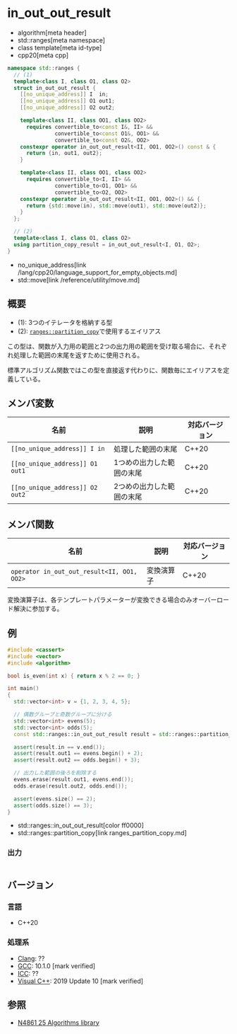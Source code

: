 # in_out_out_result
* algorithm[meta header]
* std::ranges[meta namespace]
* class template[meta id-type]
* cpp20[meta cpp]

```cpp
namespace std::ranges {
  // (1)
  template<class I, class O1, class O2>
  struct in_out_out_result {
    [[no_unique_address]] I  in;
    [[no_unique_address]] O1 out1;
    [[no_unique_address]] O2 out2;

    template<class II, class OO1, class OO2>
      requires convertible_to<const I&, II> &&
               convertible_to<const O1&, OO1> &&
               convertible_to<const O2&, OO2>
    constexpr operator in_out_out_result<II, OO1, OO2>() const & {
      return {in, out1, out2};
    }

    template<class II, class OO1, class OO2>
      requires convertible_to<I, II> &&
               convertible_to<O1, OO1> &&
               convertible_to<O2, OO2>
    constexpr operator in_out_out_result<II, OO1, OO2>() && {
      return {std::move(in), std::move(out1), std::move(out2)};
    }
  };

  // (2)
  template<class I, class O1, class O2>
  using partition_copy_result = in_out_out_result<I, O1, O2>;
}
```
* no_unique_address[link /lang/cpp20/language_support_for_empty_objects.md]
* std::move[link /reference/utility/move.md]

## 概要
* (1): 3つのイテレータを格納する型
* (2): [`ranges::partition_copy`](ranges_partition_copy.md)で使用するエイリアス

この型は、関数が入力用の範囲と2つの出力用の範囲を受け取る場合に、それぞれ処理した範囲の末尾を返すために使用される。

標準アルゴリズム関数ではこの型を直接返す代わりに、関数毎にエイリアスを定義している。


## メンバ変数

| 名前                            | 説明                      | 対応バージョン |
|---------------------------------|---------------------------|----------------|
| `[[no_unique_address]] I in`    | 処理した範囲の末尾        | C++20          |
| `[[no_unique_address]] O1 out1` | 1つめの出力した範囲の末尾 | C++20          |
| `[[no_unique_address]] O2 out2` | 2つめの出力した範囲の末尾 | C++20          |


## メンバ関数

| 名前                                       | 説明           | 対応バージョン |
|--------------------------------------------|----------------|----------------|
| `operator in_out_out_result<II, OO1, OO2>` | 変換演算子     | C++20          |

変換演算子は、各テンプレートパラメーターが変換できる場合のみオーバーロード解決に参加する。

## 例
```cpp example
#include <cassert>
#include <vector>
#include <algorithm>

bool is_even(int x) { return x % 2 == 0; }

int main()
{
  std::vector<int> v = {1, 2, 3, 4, 5};

  // 偶数グループと奇数グループに分ける
  std::vector<int> evens(5);
  std::vector<int> odds(5);
  const std::ranges::in_out_out_result result = std::ranges::partition_copy(v, evens.begin(), odds.begin(), is_even);

  assert(result.in == v.end());
  assert(result.out1 == evens.begin() + 2);
  assert(result.out2 == odds.begin() + 3);

  // 出力した範囲の後ろを削除する
  evens.erase(result.out1, evens.end());
  odds.erase(result.out2, odds.end());

  assert(evens.size() == 2);
  assert(odds.size() == 3);
}
```
* std::ranges::in_out_out_result[color ff0000]
* std::ranges::partition_copy[link ranges_partition_copy.md]

### 出力
```
```

## バージョン
### 言語
- C++20

### 処理系
- [Clang](/implementation.md#clang): ??
- [GCC](/implementation.md#gcc): 10.1.0 [mark verified]
- [ICC](/implementation.md#icc): ??
- [Visual C++](/implementation.md#visual_cpp): 2019 Update 10 [mark verified]

## 参照
- [N4861 25 Algorithms library](https://timsong-cpp.github.io/cppwp/n4861/algorithms)

